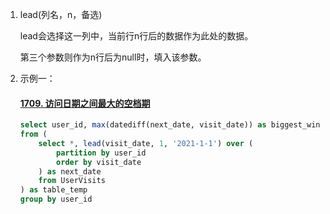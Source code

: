1. lead(列名，n，备选)

   lead会选择这一列中，当前行n行后的数据作为此处的数据。

   第三个参数则作为n行后为null时，填入该参数。

2. 示例一：

   #### [1709. 访问日期之间最大的空档期](https://leetcode.cn/problems/biggest-window-between-visits/)

   ```sql
   select user_id, max(datediff(next_date, visit_date)) as biggest_window
   from (
       select *, lead(visit_date, 1, '2021-1-1') over (
           partition by user_id
           order by visit_date
       ) as next_date 
       from UserVisits
   ) as table_temp
   group by user_id
   ```

   


